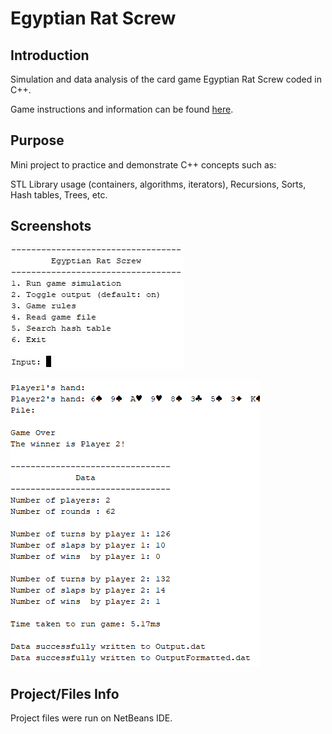 # Egyptian Rat Screw

## Introduction
Simulation and data analysis of the card game Egyptian Rat Screw coded in C++.

Game instructions and information can be found [here](https://bicyclecards.com/how-to-play/egyptian-rat-screw/).

## Purpose
Mini project to practice and demonstrate C++ concepts such as:

STL Library usage (containers, algorithms, iterators), Recursions, Sorts, Hash tables, Trees, etc.

## Screenshots
![Example input](https://github.com/bhknx3/CSC-17C/blob/master/Projects/img/exampleinput17c.png)


![Example output](https://github.com/bhknx3/CSC-17C/blob/master/Projects/img/exampleoutput17c.png)


## Project/Files Info
Project files were run on NetBeans IDE.

